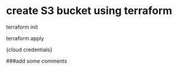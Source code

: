 # create S3 bucket using terraform

terraform init

terraform apply

{cloud credentials}

###add some comments

###
###
